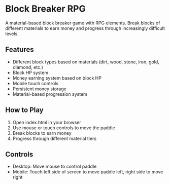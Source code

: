 # Block Breaker RPG

A material-based block breaker game with RPG elements. Break blocks of different materials to earn money and progress through increasingly difficult levels.

## Features
- Different block types based on materials (dirt, wood, stone, iron, gold, diamond, etc.)
- Block HP system
- Money earning system based on block HP
- Mobile touch controls
- Persistent money storage
- Material-based progression system

## How to Play
1. Open index.html in your browser
2. Use mouse or touch controls to move the paddle
3. Break blocks to earn money
4. Progress through different material tiers

## Controls
- Desktop: Move mouse to control paddle
- Mobile: Touch left side of screen to move paddle left, right side to move right
